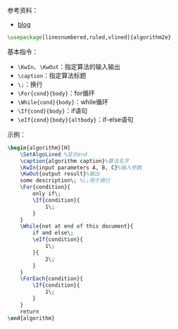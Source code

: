 
参考资料：
- [blog](https://blog.csdn.net/qq_43486745/article/details/124344365)

```tex
\usepackage[linesnumbered,ruled,vlined]{algorithm2e}
```

基本指令：
- `\KwIn`、`\KwOut`：指定算法的输入输出
- `\caption`：指定算法标题
- `\;`：换行
- `\For{cond}{body}`：for循环
- `\While{cond}{body}`：while循环
- `\If{cond}{body}`：if语句
- `\eIf{cond}{body}{altbody}`：if-else语句

示例：

```tex
\begin{algorithm}[H]
    \SetAlgoLined %显示end
	\caption{algorithm caption}%算法名字
	\KwIn{input parameters A, B, C}%输入参数
	\KwOut{output result}%输出
	some description\; %\;用于换行
	\For{condition}{
		only if\;
		\If{condition}{
			1\;
		}
	}
	\While{not at end of this document}{
		if and else\;
		\eIf{condition}{
			1\;
		}{
			2\;
		}
	}
	\ForEach{condition}{
		\If{condition}{
			1\;
		}
	}
	return 
\end{algorithm}
```